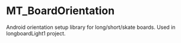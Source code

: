# MT_BoardOrientation
Android orientation setup library for long/short/skate boards.  Used in longboardLight1 project.
